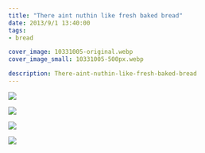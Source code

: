 ```yaml
---
title: "There aint nuthin like fresh baked bread"
date: 2013/9/1 13:40:00
tags: 
- bread

cover_image: 10331005-original.webp
cover_image_small: 10331005-500px.webp

description: There-aint-nuthin-like-fresh-baked-bread
---
```



[![](10331005-800px.webp)](10331005-original.webp)

[![](DSC8740-800px.webp)](DSC8740-original.webp)

[![](DSC8742-800px.webp)](DSC8742-original.webp)

[![](DSC8743-800px.webp)](DSC8743-original.webp)
